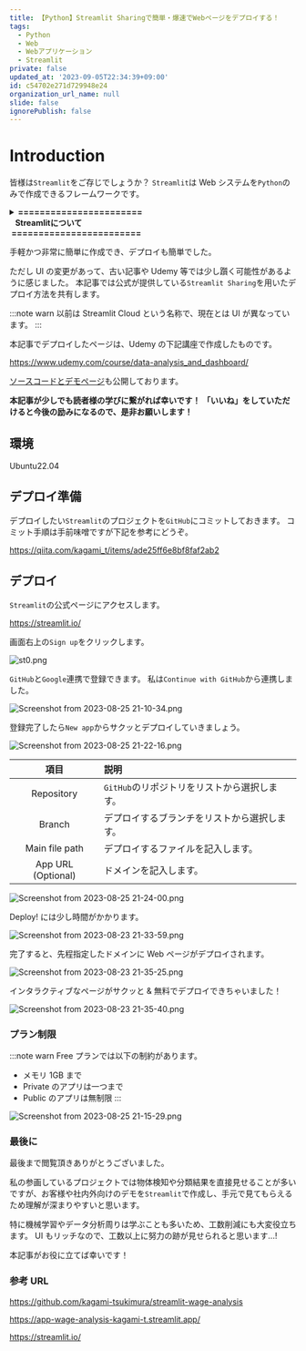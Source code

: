 ```yaml
---
title: 【Python】Streamlit Sharingで簡単・爆速でWebページをデプロイする！
tags:
  - Python
  - Web
  - Webアプリケーション
  - Streamlit
private: false
updated_at: '2023-09-05T22:34:39+09:00'
id: c54702e271d729948e24
organization_url_name: null
slide: false
ignorePublish: false
---
```


# Introduction

皆様は`Streamlit`をご存じでしょうか？
`Streamlit`は Web システムを`Python`のみで作成できるフレームワークです。

<details><summary><b>=======================<br>&nbsp;&nbsp;&nbsp;Streamlitについて<br>&nbsp;========================</b></summary><div>

`Python`で Web となると`Django`や`Flask`、`FastAPI`等が有名ですが、
`Streamlit`ではデータの可視化や機械学習モデルを用いたデモに用いられます。

一般的な Web 開発に必要な`HTML`や`CSS`、`JavaScript`を用いずとも作成できるため、Web 開発に明るくない方や社内で結果を共有する際に優位性を発揮します。

本記事で内容には触れませんが、公式チュートリアル及びドキュメントが充実しているため興味のある方は覗いてみてください。

https://docs.streamlit.io/knowledge-base/tutorials

英語ですがコードは簡易で画像も多いため、やりたいことはほぼチュートリアルで解決します。
学習コストもかなり低いため、`Python`で次何しよう？ という方は是非一度お試しください！

</div></details>

手軽かつ非常に簡単に作成でき、デプロイも簡単でした。

ただし UI の変更があって、古い記事や Udemy 等では少し躓く可能性があるように感じました。
本記事では公式が提供している`Streamlit Sharing`を用いたデプロイ方法を共有します。

:::note warn
以前は Streamlit Cloud という名称で、現在とは UI が異なっています。
:::

本記事でデプロイしたページは、Udemy の下記講座で作成したものです。

https://www.udemy.com/course/data-analysis_and_dashboard/

[ソースコードとデモページ](#参考URL)も公開しております。

**本記事が少しでも読者様の学びに繋がれば幸いです！**
**「いいね」をしていただけると今後の励みになるので、是非お願いします！**

## 環境

Ubuntu22.04

## デプロイ準備

デプロイしたい`Streamlit`のプロジェクトを`GitHub`にコミットしておきます。
コミット手順は手前味噌ですが下記を参考にどうぞ。

https://qiita.com/kagami_t/items/ade25ff6e8bf8faf2ab2

## デプロイ

`Streamlit`の公式ページにアクセスします。

https://streamlit.io/

画面右上の`Sign up`をクリックします。

![st0.png](https://qiita-image-store.s3.ap-northeast-1.amazonaws.com/0/3292052/7c98b2a5-006a-e55a-12fd-cee2e24fd672.png)

`GitHub`と`Google`連携で登録できます。
私は`Continue with GitHub`から連携しました。

![Screenshot from 2023-08-25 21-10-34.png](https://qiita-image-store.s3.ap-northeast-1.amazonaws.com/0/3292052/01380420-fd3a-e484-7d8c-9f47842f9a82.png)

登録完了したら`New app`からサクッとデプロイしていきましょう。

![Screenshot from 2023-08-25 21-22-16.png](https://qiita-image-store.s3.ap-northeast-1.amazonaws.com/0/3292052/a817ba42-3c0d-ad0e-ba08-c2571096d7c9.png)

|        項目        | 説明                                         |
| :----------------: | :------------------------------------------- |
|     Repository     | `GitHub`のリポジトリをリストから選択します。 |
|       Branch       | デプロイするブランチをリストから選択します。 |
|   Main file path   | デプロイするファイルを記入します。           |
| App URL (Optional) | ドメインを記入します。                       |

![Screenshot from 2023-08-25 21-24-00.png](https://qiita-image-store.s3.ap-northeast-1.amazonaws.com/0/3292052/35d25b90-f884-0181-06c8-d3da3eab5d32.png)

Deploy! には少し時間がかかります。

![Screenshot from 2023-08-23 21-33-59.png](https://qiita-image-store.s3.ap-northeast-1.amazonaws.com/0/3292052/a810cb4e-f9e1-2f89-7bab-97453a84e4f4.png)

完了すると、先程指定したドメインに Web ページがデプロイされます。

![Screenshot from 2023-08-23 21-35-25.png](https://qiita-image-store.s3.ap-northeast-1.amazonaws.com/0/3292052/67f757b0-da2b-2252-6f42-af6db9294071.png)

インタラクティブなページがサクッと & 無料でデプロイできちゃいました！

![Screenshot from 2023-08-23 21-35-40.png](https://qiita-image-store.s3.ap-northeast-1.amazonaws.com/0/3292052/de470e8d-7885-1d25-e47d-40ac56112be5.png)

### プラン制限

:::note warn
Free プランでは以下の制約があります。

- メモリ 1GB まで
- Private のアプリは一つまで
- Public のアプリは無制限
  :::

![Screenshot from 2023-08-25 21-15-29.png](https://qiita-image-store.s3.ap-northeast-1.amazonaws.com/0/3292052/5186c997-52ed-e065-1b83-9df84c7c39f1.png)

### 最後に

最後まで閲覧頂きありがとうございました。

私の参画しているプロジェクトでは物体検知や分類結果を直接見せることが多いですが、お客様や社内外向けのデモを`Streamlit`で作成し、手元で見てもらえるため理解が深まりやすいと思います。

特に機械学習やデータ分析周りは学ぶことも多いため、工数削減にも大変役立ちます。
UI もリッチなので、工数以上に努力の跡が見せられると思います...!

本記事がお役に立てば幸いです！

### 参考 URL

https://github.com/kagami-tsukimura/streamlit-wage-analysis

https://app-wage-analysis-kagami-t.streamlit.app/

https://streamlit.io/
